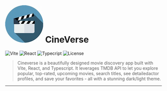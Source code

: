 # ![CineVerse](image.png) CineVerse

![Vite](https://img.shields.io/badge/vite-%5E7.0-blue)
![React](https://img.shields.io/badge/react-19-blue)
![Typecript](https://img.shields.io/badge/typescript-5.x-blue)
![License](https://img.shields.io/github/license/arnoldagaba/CineVerse)

> Cineverse is a beautifully designed movie discovery app built with Vite, React, and Typescript.
> It leverages TMDB API to let you explore popular, top-rated, upcoming movies, search titles, see detailedactor profiles, and save your favorites - all with a stunning dark/light theme.

---

## 
